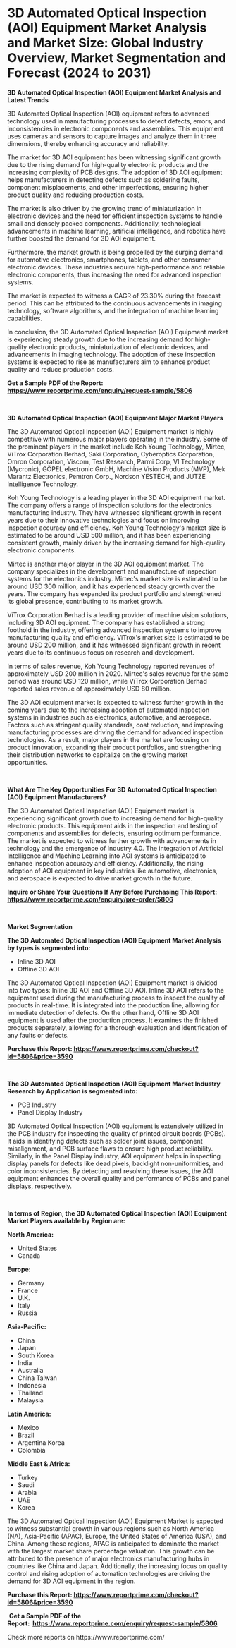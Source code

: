 <p><h1>3D Automated Optical Inspection (AOI) Equipment Market Analysis and Market Size: Global Industry Overview, Market Segmentation and Forecast (2024 to 2031)</h1></p><p><strong>3D Automated Optical Inspection (AOI) Equipment Market Analysis and Latest Trends</strong></p>
<p><p>3D Automated Optical Inspection (AOI) equipment refers to advanced technology used in manufacturing processes to detect defects, errors, and inconsistencies in electronic components and assemblies. This equipment uses cameras and sensors to capture images and analyze them in three dimensions, thereby enhancing accuracy and reliability.</p><p>The market for 3D AOI equipment has been witnessing significant growth due to the rising demand for high-quality electronic products and the increasing complexity of PCB designs. The adoption of 3D AOI equipment helps manufacturers in detecting defects such as soldering faults, component misplacements, and other imperfections, ensuring higher product quality and reducing production costs.</p><p>The market is also driven by the growing trend of miniaturization in electronic devices and the need for efficient inspection systems to handle small and densely packed components. Additionally, technological advancements in machine learning, artificial intelligence, and robotics have further boosted the demand for 3D AOI equipment.</p><p>Furthermore, the market growth is being propelled by the surging demand for automotive electronics, smartphones, tablets, and other consumer electronic devices. These industries require high-performance and reliable electronic components, thus increasing the need for advanced inspection systems.</p><p>The market is expected to witness a CAGR of 23.30% during the forecast period. This can be attributed to the continuous advancements in imaging technology, software algorithms, and the integration of machine learning capabilities.</p><p>In conclusion, the 3D Automated Optical Inspection (AOI) Equipment market is experiencing steady growth due to the increasing demand for high-quality electronic products, miniaturization of electronic devices, and advancements in imaging technology. The adoption of these inspection systems is expected to rise as manufacturers aim to enhance product quality and reduce production costs.</p></p>
<p><strong>Get a Sample PDF of the Report:&nbsp; <a href="https://www.reportprime.com/enquiry/request-sample/5806">https://www.reportprime.com/enquiry/request-sample/5806</a></strong></p>
<p>&nbsp;</p>
<p><strong>3D Automated Optical Inspection (AOI) Equipment Major Market Players</strong></p>
<p><p>The 3D Automated Optical Inspection (AOI) Equipment market is highly competitive with numerous major players operating in the industry. Some of the prominent players in the market include Koh Young Technology, Mirtec, ViTrox Corporation Berhad, Saki Corporation, Cyberoptics Corporation, Omron Corporation, Viscom, Test Research, Parmi Corp, VI Technology (Mycronic), GÖPEL electronic GmbH, Machine Vision Products (MVP), Mek Marantz Electronics, Pemtron Corp., Nordson YESTECH, and JUTZE Intelligence Technology.</p><p>Koh Young Technology is a leading player in the 3D AOI equipment market. The company offers a range of inspection solutions for the electronics manufacturing industry. They have witnessed significant growth in recent years due to their innovative technologies and focus on improving inspection accuracy and efficiency. Koh Young Technology's market size is estimated to be around USD 500 million, and it has been experiencing consistent growth, mainly driven by the increasing demand for high-quality electronic components.</p><p>Mirtec is another major player in the 3D AOI equipment market. The company specializes in the development and manufacture of inspection systems for the electronics industry. Mirtec's market size is estimated to be around USD 300 million, and it has experienced steady growth over the years. The company has expanded its product portfolio and strengthened its global presence, contributing to its market growth.</p><p>ViTrox Corporation Berhad is a leading provider of machine vision solutions, including 3D AOI equipment. The company has established a strong foothold in the industry, offering advanced inspection systems to improve manufacturing quality and efficiency. ViTrox's market size is estimated to be around USD 200 million, and it has witnessed significant growth in recent years due to its continuous focus on research and development.</p><p>In terms of sales revenue, Koh Young Technology reported revenues of approximately USD 200 million in 2020. Mirtec's sales revenue for the same period was around USD 120 million, while ViTrox Corporation Berhad reported sales revenue of approximately USD 80 million.</p><p>The 3D AOI equipment market is expected to witness further growth in the coming years due to the increasing adoption of automated inspection systems in industries such as electronics, automotive, and aerospace. Factors such as stringent quality standards, cost reduction, and improving manufacturing processes are driving the demand for advanced inspection technologies. As a result, major players in the market are focusing on product innovation, expanding their product portfolios, and strengthening their distribution networks to capitalize on the growing market opportunities.</p></p>
<p>&nbsp;</p>
<p><strong>What Are The Key Opportunities For 3D Automated Optical Inspection (AOI) Equipment Manufacturers?</strong></p>
<p><p>The 3D Automated Optical Inspection (AOI) Equipment market is experiencing significant growth due to increasing demand for high-quality electronic products. This equipment aids in the inspection and testing of components and assemblies for defects, ensuring optimum performance. The market is expected to witness further growth with advancements in technology and the emergence of Industry 4.0. The integration of Artificial Intelligence and Machine Learning into AOI systems is anticipated to enhance inspection accuracy and efficiency. Additionally, the rising adoption of AOI equipment in key industries like automotive, electronics, and aerospace is expected to drive market growth in the future.</p></p>
<p><strong>Inquire or Share Your Questions If Any Before Purchasing This Report: <a href="https://www.reportprime.com/enquiry/pre-order/5806">https://www.reportprime.com/enquiry/pre-order/5806</a></strong></p>
<p>&nbsp;</p>
<p><strong>Market Segmentation</strong></p>
<p><strong>The 3D Automated Optical Inspection (AOI) Equipment Market Analysis by types is segmented into:</strong></p>
<p><ul><li>Inline 3D AOI</li><li>Offline 3D AOI</li></ul></p>
<p><p>The 3D Automated Optical Inspection (AOI) Equipment market is divided into two types: Inline 3D AOI and Offline 3D AOI. Inline 3D AOI refers to the equipment used during the manufacturing process to inspect the quality of products in real-time. It is integrated into the production line, allowing for immediate detection of defects. On the other hand, Offline 3D AOI equipment is used after the production process. It examines the finished products separately, allowing for a thorough evaluation and identification of any faults or defects.</p></p>
<p><strong>Purchase this Report:&nbsp;<a href="https://www.reportprime.com/checkout?id=5806&price=3590">https://www.reportprime.com/checkout?id=5806&price=3590</a></strong></p>
<p>&nbsp;</p>
<p><strong>The 3D Automated Optical Inspection (AOI) Equipment Market Industry Research by Application is segmented into:</strong></p>
<p><ul><li>PCB Industry</li><li>Panel Display Industry</li></ul></p>
<p><p>3D Automated Optical Inspection (AOI) equipment is extensively utilized in the PCB industry for inspecting the quality of printed circuit boards (PCBs). It aids in identifying defects such as solder joint issues, component misalignment, and PCB surface flaws to ensure high product reliability. Similarly, in the Panel Display industry, AOI equipment helps in inspecting display panels for defects like dead pixels, backlight non-uniformities, and color inconsistencies. By detecting and resolving these issues, the AOI equipment enhances the overall quality and performance of PCBs and panel displays, respectively.</p></p>
<p>&nbsp;</p>
<p><strong>In terms of Region, the 3D Automated Optical Inspection (AOI) Equipment Market Players available by Region are:</strong></p>
<p>
    <p> <strong> North America: </strong>
        <ul>
            <li>United States</li>
            <li>Canada</li>
        </ul>
        </p> 
    <p> <strong> Europe: </strong>
        <ul>
            <li>Germany</li>
            <li>France</li>
            <li>U.K.</li>
            <li>Italy</li>
            <li>Russia</li>
        </ul>
        </p> 
    <p> <strong> Asia-Pacific: </strong>
        <ul>
            <li>China</li>
            <li>Japan</li>
            <li>South Korea</li>
            <li>India</li>
            <li>Australia</li>
            <li>China Taiwan</li>
            <li>Indonesia</li>
            <li>Thailand</li>
            <li>Malaysia</li>
        </ul>
        </p> 
    <p> <strong> Latin America: </strong>
        <ul>
            <li>Mexico</li>
            <li>Brazil</li>
            <li>Argentina Korea</li>
            <li>Colombia</li>
        </ul>
        </p> 
    <p> <strong> Middle East & Africa: </strong>
        <ul>
            <li>Turkey</li>
            <li>Saudi</li>
            <li>Arabia</li>
            <li>UAE</li>
            <li>Korea</li>
        </ul>
    </p>
    </p>
<p><p>The 3D Automated Optical Inspection (AOI) Equipment Market is expected to witness substantial growth in various regions such as North America (NA), Asia-Pacific (APAC), Europe, the United States of America (USA), and China. Among these regions, APAC is anticipated to dominate the market with the largest market share percentage valuation. This growth can be attributed to the presence of major electronics manufacturing hubs in countries like China and Japan. Additionally, the increasing focus on quality control and rising adoption of automation technologies are driving the demand for 3D AOI equipment in the region.</p></p>
<p><strong>Purchase this Report: <a href="https://www.reportprime.com/checkout?id=5806&price=3590">https://www.reportprime.com/checkout?id=5806&price=3590</a></strong></p>
<p>&nbsp;<strong>Get a Sample PDF of the Report:&nbsp;&nbsp;<a href="https://www.reportprime.com/enquiry/request-sample/5806">https://www.reportprime.com/enquiry/request-sample/5806</a></strong></p>
<p><strong></strong></p>
<p>Check more reports on https://www.reportprime.com/</p>
